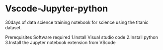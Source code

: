 # Vscode-Jupyter-python
30days of data science training notebook for science using the titanic dataset.

Prerequisites
Software required 
1.Install Visual studio code 
2.Install python
3.Install the Jupyter notebook extension from VScode 


